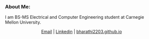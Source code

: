 

### About Me:
I am BS-MS Electrical and Computer Engineering student at Carnegie Mellon University. 

<p align="center"> 
<a href="mailto:bsridha2@andrew.cmu.edu">Email</a> | 
<a href="https://www.linkedin.com/in/b-sridhar/">Linkedin</a> | 
<a href="https://bharathi2203.github.io/">bharathi2203.github.io</a> </p>

